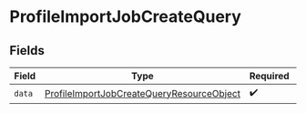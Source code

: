 # ProfileImportJobCreateQuery


## Fields

| Field                                                                                                             | Type                                                                                                              | Required                                                                                                          | Description                                                                                                       |
| ----------------------------------------------------------------------------------------------------------------- | ----------------------------------------------------------------------------------------------------------------- | ----------------------------------------------------------------------------------------------------------------- | ----------------------------------------------------------------------------------------------------------------- |
| `data`                                                                                                            | [ProfileImportJobCreateQueryResourceObject](../../models/components/ProfileImportJobCreateQueryResourceObject.md) | :heavy_check_mark:                                                                                                | N/A                                                                                                               |